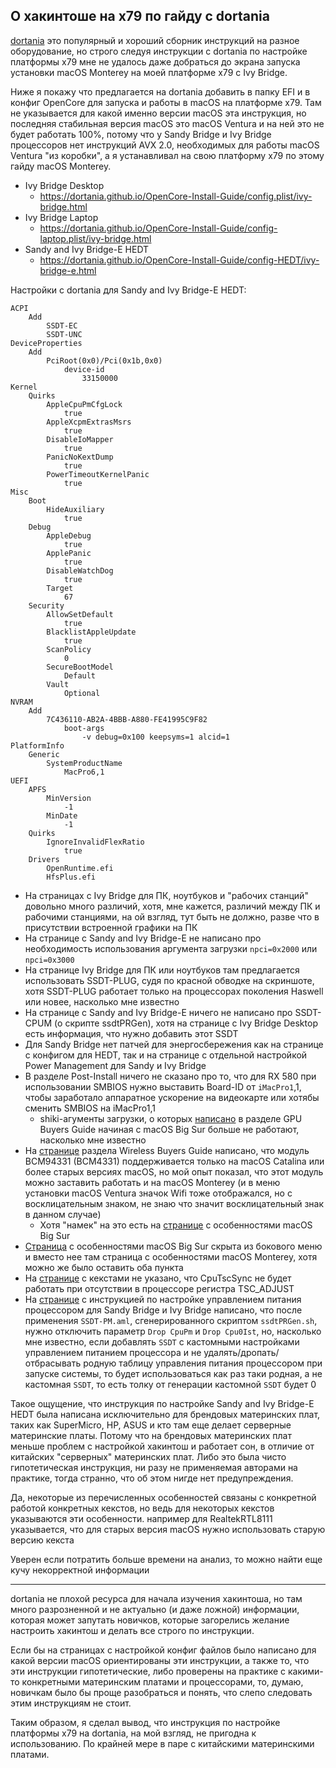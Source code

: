 ## О хакинтоше на x79 по гайду с dortania

[dortania](https://dortania.github.io/) это популярный и хороший сборник инструкций на разное оборудование, но строго следуя инструкции с dortania по настройке платформы x79 мне не удалось даже добраться до экрана запуска установки macOS Monterey на моей платформе x79 с Ivy Bridge.

Ниже я покажу что предлагается на dortania добавить в папку EFI и в конфиг OpenCore для запуска и работы в macOS на платформе x79. Там не указывается для какой именно версии macOS эта инструкция, но последняя стабильная версия macOS это macOS Ventura и на ней это не будет работать 100%, потому что у Sandy Bridge и Ivy Bridge процессоров нет инструкций AVX 2.0, необходимых для работы macOS Ventura "из коробки", а я устанавливал на свою платформу x79 по этому гайду macOS Monterey.

- Ivy Bridge Desktop
  - https://dortania.github.io/OpenCore-Install-Guide/config.plist/ivy-bridge.html
- Ivy Bridge Laptop
  - https://dortania.github.io/OpenCore-Install-Guide/config-laptop.plist/ivy-bridge.html
- Sandy and Ivy Bridge-E HEDT
  - https://dortania.github.io/OpenCore-Install-Guide/config-HEDT/ivy-bridge-e.html

Настройки с dortania для Sandy and Ivy Bridge-E HEDT:
```
ACPI
    Add
        SSDT-EC
        SSDT-UNC
DeviceProperties
    Add
        PciRoot(0x0)/Pci(0x1b,0x0)
            device-id
                33150000
Kernel
    Quirks
        AppleCpuPmCfgLock
            true
        AppleXcpmExtrasMsrs
            true
        DisableIoMapper
            true
        PanicNoKextDump
            true
        PowerTimeoutKernelPanic
            true
Misc
    Boot
        HideAuxiliary
            true
    Debug
        AppleDebug
            true
        ApplePanic
            true
        DisableWatchDog
            true
        Target
            67
    Security
        AllowSetDefault
            true
        BlacklistAppleUpdate
            true
        ScanPolicy
            0
        SecureBootModel
            Default
        Vault
            Optional
NVRAM
    Add
        7C436110-AB2A-4BBB-A880-FE41995C9F82
            boot-args
                -v debug=0x100 keepsyms=1 alcid=1
PlatformInfo
    Generic
        SystemProductName
            MacPro6,1
UEFI
    APFS
        MinVersion
            -1
        MinDate
            -1
    Quirks
        IgnoreInvalidFlexRatio
            true
    Drivers
        OpenRuntime.efi
        HfsPlus.efi
```

- На страницах с Ivy Bridge для ПК, ноутбуков и "рабочих станций" довольно много различий, хотя, мне кажется, различий между ПК и рабочими станциями, на ой взгляд, тут быть не должно, разве что в присутствии встроенной графики на ПК
- На странице с Sandy and Ivy Bridge-E не написано про необходимость использования аргумента загрузки `npci=0x2000` или `npci=0x3000`
- На странице Ivy Bridge для ПК или ноутбуков там предлагается использовать SSDT-PLUG, судя по красной обводке на скриншоте, хотя SSDT-PLUG работает только на процессорах поколения Haswell или новее, насколько мне известно
- На странице с Sandy and Ivy Bridge-E ничего не написано про SSDT-CPUM (о скрипте ssdtPRGen), хотя на странице с Ivy Bridge Desktop есть информация, что нужно добавить этот SSDT
- Для Sandy Bridge нет патчей для энергосбережения как на странице с конфигом для HEDT, так и на странице с отдельной настройкой Power Management для Sandy и Ivy Bridge
- В разделе Post-Install ничего не сказано про то, что для RX 580 при использовании SMBIOS нужно выставить Board-ID от `iMacPro1`,1, чтобы заработало аппаратное ускорение на видеокарте или хотябы сменить SMBIOS на iMacPro1,1
  - shiki-агументы загрузки, о которых [написано](https://dortania.github.io/GPU-Buyers-Guide/misc/bootflag.html#amd-boot-arguments) в разделе GPU Buyers Guide начиная с macOS Big Sur больше не работают, насколько мне известно
- На [странице](https://dortania.github.io/Wireless-Buyers-Guide/unsupported.html#catalina-10-15-and-older) раздела Wireless Buyers Guide написано, что модуль BCM94331 (BCM4331) поддерживается только на macOS Catalina или более старых версиях macOS, но мой опыт показал, что этот модуль можно заставить работать и на macOS Monterey (и в меню установки macOS Ventura значок Wifi тоже отображался, но с восклицательным знаком, не знаю что значит восклицательный знак в данном случае)
  - Хотя "намек" на это есть на [странице](https://dortania.github.io/OpenCore-Install-Guide/extras/big-sur/#known-issues) с особенностями macOS Big Sur
- [Страница](https://dortania.github.io/OpenCore-Install-Guide/extras/big-sur/) с особенностями macOS Big Sur скрыта из бокового меню и вместо нее там страница с особенностями macOS Monterey, хотя можно же было оставить оба пункта
- На [странице](https://dortania.github.io/OpenCore-Install-Guide/ktext.html#extras) с кекстами не указано, что CpuTscSync не будет работать при отсутствии в процессоре регистра TSC_ADJUST
- На [странице](https://dortania.github.io/OpenCore-Post-Install/universal/pm.html#sandy-and-ivy-bridge-power-management) с инструкцией по настройке управлением питания процессором для Sandy Bridge и Ivy Bridge написано, что после применения `SSDT-PM.aml`, сгенерированного скриптом `ssdtPRGen.sh`, нужно отключить параметр `Drop CpuPm` и `Drop Cpu0Ist`, но, насколько мне известно, если добавлять `SSDT` с кастомными настройками управлением питанием процессора и не удалять/дропать/отбрасывать родную таблицу управления питания процессором при запуске системы, то будет использоваться как раз таки родная, а не кастомная `SSDT`, то есть толку от генерации кастомной `SSDT` будет 0

Такое ощущение, что инструкция по настройке Sandy and Ivy Bridge-E HEDT была написана исключительно для брендовых материнских плат, таких как SuperMicro, HP, ASUS и кто там еще делает серверные материнские платы. Потому что на брендовых материнских плат меньше проблем с настройкой хакинтош и работает сон, в отличие от китайских "серверных" материнских плат. Либо это была чисто гипотетическая инструкция, ни разу не применяемая авторами на практике, тогда странно, что об этом нигде нет предупреждения.

Да, некоторые из перечисленных особенностей связаны с конкретной работой конкретных кекстов, но ведь для некоторых кекстов указываются эти особенности. например для RealtekRTL8111 указывается, что для старых версия macOS нужно использовать старую версию кекста

Уверен если потратить больше времени на анализ, то можно найти еще кучу некорректной информации

---

dortania не плохой ресурса для начала изучения хакинтоша, но там много разрозненной и не актуально (и даже ложной) информации, которая может запутать новичков, которые загорелись желание настроить хакинтош и делать все строго по инструкции.

Если бы на страницах с настройкой конфиг файлов было написано для какой версии macOS ориентированы эти инструкции, а также то, что эти инструкции гипотетические, либо проверены на практике с какими-то конкретными материнским платами и процессорами, то, думаю, новичкам было бы проще разобраться и понять, что слепо следовать этим инструкциям не стоит.

Таким образом, я сделал вывод, что инструкция по настройке платформы x79 на dortania, на мой взгляд, не пригодна к использованию. По крайней мере в паре с китайскими материнскими платами.